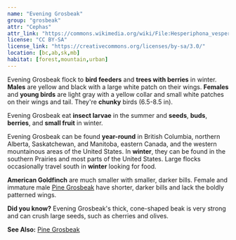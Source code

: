 ```yaml
---
name: "Evening Grosbeak"
group: "grosbeak"
attr: "Cephas"
attr_link: "https://commons.wikimedia.org/wiki/File:Hesperiphona_vespertina_CT3.jpg"
license: "CC BY-SA"
license_link: "https://creativecommons.org/licenses/by-sa/3.0/"
location: [bc,ab,sk,mb]
habitat: [forest,mountain,urban]
---
```

Evening Grosbeak flock to **bird feeders** and **trees with berries** in winter. **Males** are yellow and black with a large white patch on their wings. **Females** and **young birds** are light gray with a yellow collar and small white patches on their wings and tail. They're **chunky** birds (6.5-8.5 in).

Evening Grosbeak eat **insect larvae** in the summer and **seeds**, **buds**, **berries**, and **small fruit** in winter.

Evening Grosbeak can be found **year-round** in British Columbia, northern Alberta, Saskatchewan, and Manitoba, eastern Canada, and the western mountainous areas of the United States. In **winter**, they can be found in the southern Prairies and most parts of the United States. Large flocks occasionally travel south in **winter** looking for food.

**American Goldfinch** are much smaller with smaller, darker bills. Female and immature male [Pine Grosbeak](/birds/pinegros) have shorter, darker bills and lack the boldly patterned wings.

**Did you know?** Evening Grosbeak's thick, cone-shaped beak is very strong and can crush large seeds, such as cherries and olives.

<!-- generated, do not edit -->
**See Also:**
[Pine Grosbeak](/birds/pinegros)
